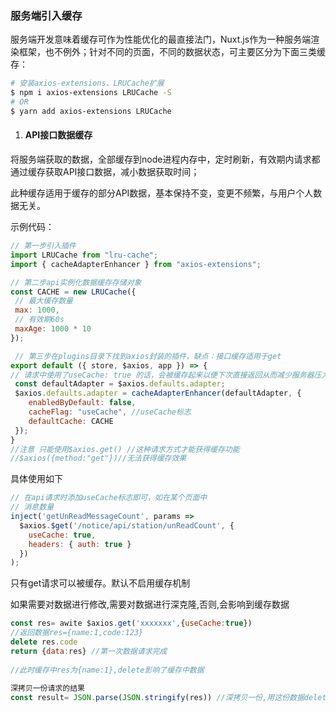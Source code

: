 ### 服务端引入缓存

服务端开发意味着缓存可作为性能优化的最直接法门，Nuxt.js作为一种服务端渲染框架，也不例外；针对不同的页面，不同的数据状态，可主要区分为下面三类缓存：

```sh
# 安装axios-extensions、LRUCache扩展
$ npm i axios-extensions LRUCache -S
# OR
$ yarn add axios-extensions LRUCache
```



1. #### API接口数据缓存

将服务端获取的数据，全部缓存到node进程内存中，定时刷新，有效期内请求都通过缓存获取API接口数据，减小数据获取时间；

此种缓存适用于缓存的部分API数据，基本保持不变，变更不频繁，与用户个人数据无关。

示例代码：

```javascript
// 第一步引入插件
import LRUCache from "lru-cache";
import { cacheAdapterEnhancer } from "axios-extensions";

// 第二步api实例化数据缓存存储对象
const CACHE = new LRUCache({
 // 最大缓存数量
 max: 1000,
 // 有效期60s
 maxAge: 1000 * 10
});

 // 第三步在plugins目录下找到axios封装的插件，缺点：接口缓存适用于get
export default ({ store, $axios, app }) => {
// 请求中使用了useCache: true 的话，会被缓存起来以便下次直接返回从而减少服务器压力
 const defaultAdapter = $axios.defaults.adapter;
 $axios.defaults.adapter = cacheAdapterEnhancer(defaultAdapter, {
	enabledByDefault: false,
	cacheFlag: "useCache", //useCache标志
	defaultCache: CACHE
 });
}
//注意 只能使用$axios.get() //这种请求方式才能获得缓存功能
//$axios({method:"get"})//无法获得缓存效果
```

具体使用如下

```javascript
// 在api请求时添加useCache标志即可，如在某个页面中
// 消息数量
inject('getUnReadMessageCount', params =>
  $axios.$get('/notice/api/station/unReadCount', {
    useCache: true,
    headers: { auth: true }
  })
);
```

只有get请求可以被缓存。默认不启用缓存机制

如果需要对数据进行修改,需要对数据进行深克隆,否则,会影响到缓存数据

```javascript
const res= awite $axios.get('xxxxxxx',{useCache:true}) 
//返回数据res={name:1,code:123}
delete res.code 
return {data:res} //第一次数据请求完成
 
//此时缓存中res为{name:1},delete影响了缓存中数据
 
深拷贝一份请求的结果
const result= JSON.parse(JSON.stringify(res)) //深拷贝一份,用这份数据delete不会影响缓存
```

